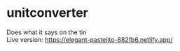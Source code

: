 # unitconverter
Does what it says on the tin <br />
Live version: https://elegant-pastelito-882fb6.netlify.app/